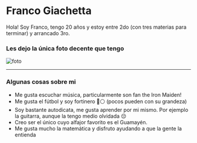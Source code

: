# Franco Giachetta
Hola! Soy Franco, tengo 20 años y estoy entre 2do (con tres materias para terminar) y arrancado 3ro.

### Les dejo la única foto decente que tengo
![foto](https://user-images.githubusercontent.com/83255667/229018415-f3e5ab0e-e88e-4377-990b-e1f8dd63e056.jpg)

___

### Algunas cosas sobre mi
- Me gusta escuchar música, particularmente son fan the Iron Maiden!
- Me gusta el fútbol y soy fortinero 🔵⚪ (pocos pueden con su grandeza) 
- Soy bastante autodicata, me gusta aprender por mi mismo. Por ejemplo la guitarra, aunque la tengo medio olvidada 😔
- Creo ser el único cuyo alfajor favorito es el Guamayén.
- Me gusta mucho la matemática y disfruto ayudando a que la gente la entienda

